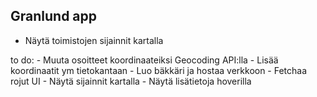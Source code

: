 ## Granlund app

- Näytä toimistojen sijainnit kartalla

to do:
    - Muuta osoitteet koordinaateiksi Geocoding API:lla
    - Lisää koordinaatit ym tietokantaan
    - Luo bäkkäri ja hostaa verkkoon
    - Fetchaa rojut UI
    - Näytä sijainnit kartalla
    - Näytä lisätietoja hoverilla

